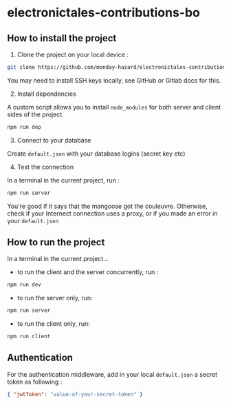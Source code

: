 # electronictales-contributions-bo

## How to install the project

1. Clone the project on your local device :

```bash
git clone https://github.com/monday-hazard/electronictales-contributions-bo.git
```

You may need to install SSH keys locally, see GitHub or Gitlab docs for this.

2. Install dependencies

A custom script allows you to install `node_modules` for both server and client sides of the project.

```bash
npm run dep
```

3. Connect to your database

Create `default.json` with your database logins (secret key etc)

4. Test the connection

In a terminal in the current project, run :

```bash
npm run server
```

You're good if it says that the mangoose got the couleuvre. Otherwise, check if your Internect connection uses a proxy, or if you made an error in your `default.json`

## How to run the project

In a terminal in the current project...

- to run the client and the server concurrently, run :

```bash
npm run dev
```

- to run the server only, run:

```bash
npm run server
```

- to run the client only, run:

```bash
npm run client
```

## Authentication

For the authentication middleware, add in your local `default.json` a secret token as following :

```json
{ "jwtToken": "value-of-your-secret-token" }
```
